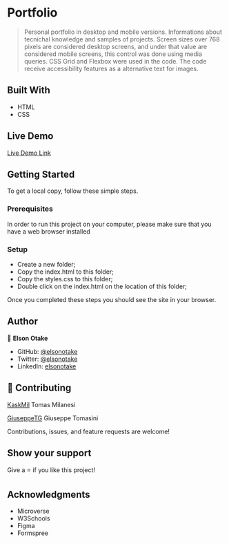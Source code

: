 # Portfolio

> Personal portfolio in desktop and mobile versions. Informations about tecnichal knowledge and samples of projects. Screen sizes over 768 pixels are considered desktop screens, and under that value are considered mobile screens, this control was done using media queries. CSS Grid and Flexbox were used in the code. The code receive accessibility features as a alternative text for images. 


## Built With

- HTML
- CSS


## Live Demo

[Live Demo Link](https://elsonotake.github.io/Portfolio/)


## Getting Started

To get a local copy, follow these simple steps.

### Prerequisites

In order to run this project on your computer, please make sure that you have a web browser installed

### Setup

 - Create a new folder;
 - Copy the index.html to this folder;
 - Copy the styles.css to this folder;
 - Double click on the index.html on the location of this folder;

Once you completed these steps you should see the site in your browser.


## Author

👤 **Elson Otake**

- GitHub: [@elsonotake](https://github.com/elsonotake)
- Twitter: [@elsonotake](https://twitter.com/elsonotake)
- LinkedIn: [elsonotake](https://linkedin.com/in/elsonotake)


## 🤝 Contributing

[KaskMil](https://github.com/KaskMIL/) Tomas Milanesi

[GiuseppeTG](https://github.com/GiuseppeTG/) Giuseppe Tomasini

Contributions, issues, and feature requests are welcome!


## Show your support

Give a ⭐️ if you like this project!


## Acknowledgments

- Microverse
- W3Schools
- Figma
- Formspree
